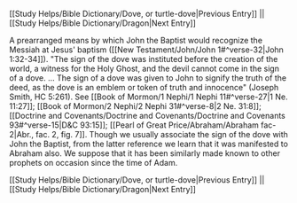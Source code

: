 [[Study Helps/Bible Dictionary/Dove, or turtle-dove|Previous Entry]]  ||  [[Study Helps/Bible Dictionary/Dragon|Next Entry]]

 A prearranged means by which John the Baptist would recognize the Messiah at Jesus' baptism ([[New Testament/John/John 1#^verse-32|John 1:32-34]]). "The sign of the dove was instituted before the creation of the world, a witness for the Holy Ghost, and the devil cannot come in the sign of a dove. ... The sign of a dove was given to John to signify the truth of the deed, as the dove is an emblem or token of truth and innocence" (Joseph Smith, HC 5:261). See [[Book of Mormon/1 Nephi/1 Nephi 11#^verse-27|1 Ne. 11:27]]; [[Book of Mormon/2 Nephi/2 Nephi 31#^verse-8|2 Ne. 31:8]]; [[Doctrine and Covenants/Doctrine and Covenants/Doctrine and Covenants 93#^verse-15|D&C 93:15]]; [[Pearl of Great Price/Abraham/Abraham fac-2|Abr., fac. 2, fig. 7]]. Though we usually associate the sign of the dove with John the Baptist, from the latter reference we learn that it was manifested to Abraham also. We suppose that it has been similarly made known to other prophets on occasion since the time of Adam.

[[Study Helps/Bible Dictionary/Dove, or turtle-dove|Previous Entry]]  ||  [[Study Helps/Bible Dictionary/Dragon|Next Entry]]